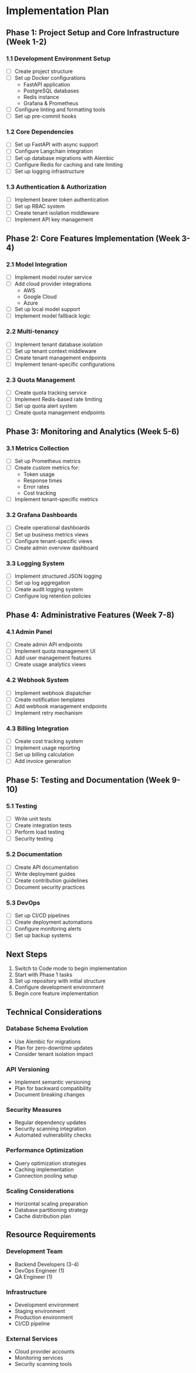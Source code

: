 # Implementation Plan

## Phase 1: Project Setup and Core Infrastructure (Week 1-2)

### 1.1 Development Environment Setup
- [ ] Create project structure
- [ ] Set up Docker configurations
  - FastAPI application
  - PostgreSQL databases
  - Redis instance
  - Grafana & Prometheus
- [ ] Configure linting and formatting tools
- [ ] Set up pre-commit hooks

### 1.2 Core Dependencies
- [ ] Set up FastAPI with async support
- [ ] Configure Langchain integration
- [ ] Set up database migrations with Alembic
- [ ] Configure Redis for caching and rate limiting
- [ ] Set up logging infrastructure

### 1.3 Authentication & Authorization
- [ ] Implement bearer token authentication
- [ ] Set up RBAC system
- [ ] Create tenant isolation middleware
- [ ] Implement API key management

## Phase 2: Core Features Implementation (Week 3-4)

### 2.1 Model Integration
- [ ] Implement model router service
- [ ] Add cloud provider integrations
  - AWS
  - Google Cloud
  - Azure
- [ ] Set up local model support
- [ ] Implement model fallback logic

### 2.2 Multi-tenancy
- [ ] Implement tenant database isolation
- [ ] Set up tenant context middleware
- [ ] Create tenant management endpoints
- [ ] Implement tenant-specific configurations

### 2.3 Quota Management
- [ ] Create quota tracking service
- [ ] Implement Redis-based rate limiting
- [ ] Set up quota alert system
- [ ] Create quota management endpoints

## Phase 3: Monitoring and Analytics (Week 5-6)

### 3.1 Metrics Collection
- [ ] Set up Prometheus metrics
- [ ] Create custom metrics for:
  - Token usage
  - Response times
  - Error rates
  - Cost tracking
- [ ] Implement tenant-specific metrics

### 3.2 Grafana Dashboards
- [ ] Create operational dashboards
- [ ] Set up business metrics views
- [ ] Configure tenant-specific views
- [ ] Create admin overview dashboard

### 3.3 Logging System
- [ ] Implement structured JSON logging
- [ ] Set up log aggregation
- [ ] Create audit logging system
- [ ] Configure log retention policies

## Phase 4: Administrative Features (Week 7-8)

### 4.1 Admin Panel
- [ ] Create admin API endpoints
- [ ] Implement quota management UI
- [ ] Add user management features
- [ ] Create usage analytics views

### 4.2 Webhook System
- [ ] Implement webhook dispatcher
- [ ] Create notification templates
- [ ] Add webhook management endpoints
- [ ] Implement retry mechanism

### 4.3 Billing Integration
- [ ] Create cost tracking system
- [ ] Implement usage reporting
- [ ] Set up billing calculation
- [ ] Add invoice generation

## Phase 5: Testing and Documentation (Week 9-10)

### 5.1 Testing
- [ ] Write unit tests
- [ ] Create integration tests
- [ ] Perform load testing
- [ ] Security testing

### 5.2 Documentation
- [ ] Create API documentation
- [ ] Write deployment guides
- [ ] Create contribution guidelines
- [ ] Document security practices

### 5.3 DevOps
- [ ] Set up CI/CD pipelines
- [ ] Create deployment automations
- [ ] Configure monitoring alerts
- [ ] Set up backup systems

## Next Steps

1. Switch to Code mode to begin implementation
2. Start with Phase 1 tasks
3. Set up repository with initial structure
4. Configure development environment
5. Begin core feature implementation

## Technical Considerations

### Database Schema Evolution
- Use Alembic for migrations
- Plan for zero-downtime updates
- Consider tenant isolation impact

### API Versioning
- Implement semantic versioning
- Plan for backward compatibility
- Document breaking changes

### Security Measures
- Regular dependency updates
- Security scanning integration
- Automated vulnerability checks

### Performance Optimization
- Query optimization strategies
- Caching implementation
- Connection pooling setup

### Scaling Considerations
- Horizontal scaling preparation
- Database partitioning strategy
- Cache distribution plan

## Resource Requirements

### Development Team
- Backend Developers (3-4)
- DevOps Engineer (1)
- QA Engineer (1)

### Infrastructure
- Development environment
- Staging environment
- Production environment
- CI/CD pipeline

### External Services
- Cloud provider accounts
- Monitoring services
- Security scanning tools
